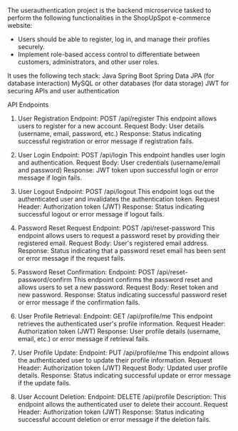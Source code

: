 The userauthentication project is the backend microservice tasked to perform the following functionalities in the ShopUpSpot e-commerce website:
- Users should be able to register, log in, and manage their profiles securely.
- Implement role-based access control to differentiate between customers, administrators, and other user roles.

It uses the following tech stack:
Java
Spring Boot
Spring Data JPA (for database interaction)
MySQL or other databases (for data storage)
JWT for securing APIs and user authentication

API Endpoints
1.	User Registration
   Endpoint: POST /api/register
   This endpoint allows users to register for a new account.
   Request Body: User details (username, email, password, etc.)
	 Response: Status indicating successful registration or error message if registration fails.

2.	User Login
   Endpoint: POST /api/login
   This endpoint handles user login and authentication.
   Request Body: User credentials (username/email and password)
   Response: JWT token upon successful login or error message if login fails.

4.	User Logout
   Endpoint: POST /api/logout
   This endpoint logs out the authenticated user and invalidates the authentication token.
   Request Header: Authorization token (JWT)
   Response: Status indicating successful logout or error message if logout fails.

5.	Password Reset Request
    Endpoint: POST /api/reset-password
    This endpoint allows users to request a password reset by providing their registered email.
    Request Body: User's registered email address.
    Response: Status indicating that a password reset email has been sent or error message if the request fails.

6.	Password Reset Confirmation:
    Endpoint: POST /api/reset-password/confirm
  	This endpoint confirms the password reset and allows users to set a new password.
    Request Body: Reset token and new password.
    Response: Status indicating successful password reset or error message if the confirmation fails.

7.	User Profile Retrieval:
    Endpoint: GET /api/profile/me
    This endpoint retrieves the authenticated user's profile information.
    Request Header: Authorization token (JWT)
    Response: User profile details (username, email, etc.) or error message if retrieval fails.

8.	User Profile Update:
    Endpoint: PUT /api/profile/me
  	This endpoint allows the authenticated user to update their profile information.
    Request Header: Authorization token (JWT)
    Request Body: Updated user profile details.
    Response: Status indicating successful update or error message if the update fails.

9.	User Account Deletion:
    Endpoint: DELETE /api/profile
    Description: This endpoint allows the authenticated user to delete their account.
    Request Header: Authorization token (JWT)
    Response: Status indicating successful account deletion or error message if the deletion fails.


